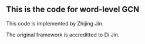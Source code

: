 ## This is the code for word-level GCN

This code is implemented by Zhijing Jin.

The original framework is accreditted to Di Jin.


